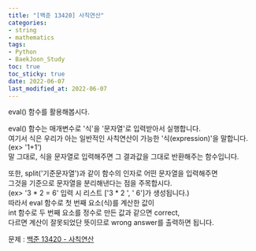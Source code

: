 ```yaml
---
title: "[백준 13420] 사칙연산"
categories: 
- string
- mathematics
tags:
- Python
- BaekJoon_Study
toc: true
toc_sticky: true
date: 2022-06-07
last_modified_at: 2022-06-07
---
```


eval() 함수를 활용해봅시다.

eval() 함수는 매개변수로 '식'을 '문자열'로 입력받아서 실행합니다.  
여기서 식은 우리가 아는 일반적인 사칙연산이 가능한 '식(expression)'을 말합니다.  
(ex> '1+1')  
말 그대로, 식을 문자열로 입력해주면 그 결과값을 그대로 반환해주는 함수입니다.

또한, split('기준문자열')과 같이 함수의 인자로 어떤 문자열을 입력해주면  
그것을 기준으로 문자열을 분리해낸다는 점을 주목합시다.  
(ex> '3 * 2 = 6' 입력 시 리스트 ['3 * 2 ', ' 6']가 생성됩니다.)  
따라서 eval 함수로 첫 번째 요소(식)를 계산한 값이  
int 함수로 두 번째 요소를 정수로 만든 값과 같으면 correct,  
다르면 계산이 잘못되었단 뜻이므로 wrong answer를 출력하면 됩니다.

문제 : [백준 13420 - 사칙연산](https://www.acmicpc.net/problem/13420)

<script src="https://gist.github.com/Ryumaker/8cb4a686ade28c8a72a02b6968fee963.js"></script>


